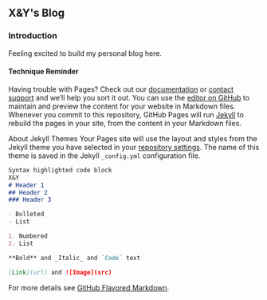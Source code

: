 ## X&Y's Blog

### Introduction

Feeling excited to build my personal blog here.

























#### Technique Reminder

Having trouble with Pages? Check out our [documentation](https://docs.github.com/categories/github-pages-basics/) or [contact support](https://github.com/contact) and we’ll help you sort it out.
You can use the [editor on GitHub](https://github.com/Sylvia1423/jekyll-now/edit/gh-pages/index.md) to maintain and preview the content for your website in Markdown files.
Whenever you commit to this repository, GitHub Pages will run [Jekyll](https://jekyllrb.com/) to rebuild the pages in your site, from the content in your Markdown files.

About Jekyll Themes
Your Pages site will use the layout and styles from the Jekyll theme you have selected in your [repository settings](https://github.com/Sylvia1423/jekyll-now/settings). The name of this theme is saved in the Jekyll `_config.yml` configuration file.
```markdown
Syntax highlighted code block
X&Y
# Header 1
## Header 2
### Header 3

- Bulleted
- List

1. Numbered
2. List

**Bold** and _Italic_ and `Code` text

[Link](url) and ![Image](src)
```
For more details see [GitHub Flavored Markdown](https://guides.github.com/features/mastering-markdown/).

